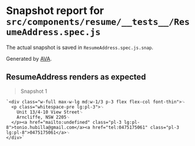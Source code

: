 # Snapshot report for `src/components/resume/__tests__/ResumeAddress.spec.js`

The actual snapshot is saved in `ResumeAddress.spec.js.snap`.

Generated by [AVA](https://avajs.dev).

## ResumeAddress renders as expected

> Snapshot 1

    `<div class="w-full max-w-lg md:w-1/3 p-3 flex flex-col font-thin">␊
      <p class="whitespace-pre lg:pl-3">␊
        Unit 13/4-10 View Street␊
        Arncliffe, NSW 2205␊
      </p><a href="mailto:undefined" class="pl-3 lg:pl-8">tonio.hubilla@gmail.com</a><a href="tel:0475175061" class="pl-3 lg:pl-8">0475175061</a>␊
    </div>`
